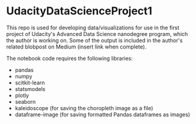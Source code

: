 # UdacityDataScienceProject1

This repo is used for developing data/visualizations for use in the first project of Udacity's Advanced Data Science nanodegree program, which the author is working on. Some of the output is included in the author's related blobpost on Medium (insert link when complete).

The notebook code requires the following libraries:
- pandas
- numpy
- scitkit-learn
- statsmodels
- plotly
- seaborn
- kaleidoscope (for saving the choropleth image as a file)
- dataframe-image (for saving formatted Pandas dataframes as images)
